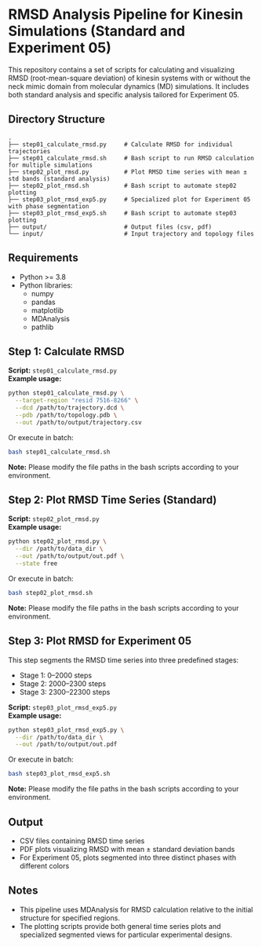 
# RMSD Analysis Pipeline for Kinesin Simulations (Standard and Experiment 05)

This repository contains a set of scripts for calculating and visualizing RMSD (root-mean-square deviation) of kinesin systems with or without the neck mimic domain from molecular dynamics (MD) simulations. It includes both standard analysis and specific analysis tailored for Experiment 05.

## Directory Structure

```
.
├── step01_calculate_rmsd.py     # Calculate RMSD for individual trajectories
├── step01_calculate_rmsd.sh     # Bash script to run RMSD calculation for multiple simulations
├── step02_plot_rmsd.py          # Plot RMSD time series with mean ± std bands (standard analysis)
├── step02_plot_rmsd.sh          # Bash script to automate step02 plotting
├── step03_plot_rmsd_exp5.py     # Specialized plot for Experiment 05 with phase segmentation
├── step03_plot_rmsd_exp5.sh     # Bash script to automate step03 plotting
├── output/                      # Output files (csv, pdf)
└── input/                       # Input trajectory and topology files
```

## Requirements

- Python >= 3.8
- Python libraries:
  - numpy
  - pandas
  - matplotlib
  - MDAnalysis
  - pathlib

## Step 1: Calculate RMSD

**Script:** `step01_calculate_rmsd.py`  
**Example usage:**

```bash
python step01_calculate_rmsd.py \
  --target-region "resid 7516-8266" \
  --dcd /path/to/trajectory.dcd \
  --pdb /path/to/topology.pdb \
  --out /path/to/output/trajectory.csv
```

Or execute in batch:

```bash
bash step01_calculate_rmsd.sh
```

**Note:** Please modify the file paths in the bash scripts according to your environment.

## Step 2: Plot RMSD Time Series (Standard)

**Script:** `step02_plot_rmsd.py`  
**Example usage:**

```bash
python step02_plot_rmsd.py \
  --dir /path/to/data_dir \
  --out /path/to/output/out.pdf \
  --state free
```

Or execute in batch:

```bash
bash step02_plot_rmsd.sh
```

**Note:** Please modify the file paths in the bash scripts according to your environment.

## Step 3: Plot RMSD for Experiment 05

This step segments the RMSD time series into three predefined stages:

- Stage 1: 0–2000 steps
- Stage 2: 2000–2300 steps
- Stage 3: 2300–22300 steps

**Script:** `step03_plot_rmsd_exp5.py`  
**Example usage:**

```bash
python step03_plot_rmsd_exp5.py \
  --dir /path/to/data_dir \
  --out /path/to/output/out.pdf
```

Or execute in batch:

```bash
bash step03_plot_rmsd_exp5.sh
```

**Note:** Please modify the file paths in the bash scripts according to your environment.

## Output

- CSV files containing RMSD time series
- PDF plots visualizing RMSD with mean ± standard deviation bands
- For Experiment 05, plots segmented into three distinct phases with different colors

## Notes

- This pipeline uses MDAnalysis for RMSD calculation relative to the initial structure for specified regions.
- The plotting scripts provide both general time series plots and specialized segmented views for particular experimental designs.

